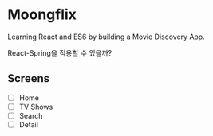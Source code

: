 # Moongflix

Learning React and ES6 by building a Movie Discovery App.

React-Spring을 적용할 수 있을까?

## Screens

- [ ] Home
- [ ] TV Shows
- [ ] Search
- [ ] Detail
